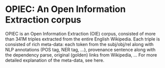 # OPIEC: An Open Information Extraction corpus

OPIEC is an Open Information Extraction (OIE) corpus, consisted of more than 341M triples extracted from the entire English Wikipedia. Each triple is consisted of rich meta-data: each token from the subj/obj/rel along with NLP annotations (POS tag, NER tag, ...), provenance sentence along with the dependency parse, original (golden) links from Wikipedia, ... For more detailed explanation of the meta-data, see here. 


